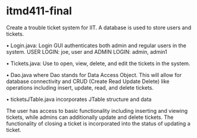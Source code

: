 # itmd411-final

Create a trouble ticket system for IIT.  A database is used to store users and tickets.  

•	Login.java: Login GUI authenticates both admin and regular users in the system. USER LOGIN: joe, user and ADMIN LOGIN: admin, admin1

•	Tickets.java: Use to open, view, delete, and edit the tickets in the system.

•	Dao.java where Dao stands for Data Access Object. This will allow for database connectivity and CRUD (Create Read Update Delete) like operations including insert, update, read, and delete tickets.

•	ticketsJTable.java incorporates JTable structure and data

The user has access to basic functionality including inserting and viewing tickets, while admins can additionally update and delete tickets.  The functionality of closing a ticket is incorporated into the status of updating a ticket.

